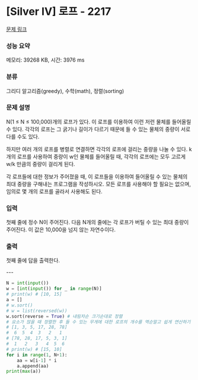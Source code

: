 # [Silver IV] 로프 - 2217 

[문제 링크](https://www.acmicpc.net/problem/2217) 

### 성능 요약

메모리: 39268 KB, 시간: 3976 ms

### 분류

그리디 알고리즘(greedy), 수학(math), 정렬(sorting)

### 문제 설명

<p>N(1 ≤ N ≤ 100,000)개의 로프가 있다. 이 로프를 이용하여 이런 저런 물체를 들어올릴 수 있다. 각각의 로프는 그 굵기나 길이가 다르기 때문에 들 수 있는 물체의 중량이 서로 다를 수도 있다.</p>

<p>하지만 여러 개의 로프를 병렬로 연결하면 각각의 로프에 걸리는 중량을 나눌 수 있다. k개의 로프를 사용하여 중량이 w인 물체를 들어올릴 때, 각각의 로프에는 모두 고르게 w/k 만큼의 중량이 걸리게 된다.</p>

<p>각 로프들에 대한 정보가 주어졌을 때, 이 로프들을 이용하여 들어올릴 수 있는 물체의 최대 중량을 구해내는 프로그램을 작성하시오. 모든 로프를 사용해야 할 필요는 없으며, 임의로 몇 개의 로프를 골라서 사용해도 된다.</p>

### 입력 

 <p>첫째 줄에 정수 N이 주어진다. 다음 N개의 줄에는 각 로프가 버틸 수 있는 최대 중량이 주어진다. 이 값은 10,000을 넘지 않는 자연수이다.</p>

### 출력 

 <p>첫째 줄에 답을 출력한다.</p>
---

```python
N = int(input()) 
w = [int(input()) for _ in range(N)]
# print(w) # [10, 15] 
a = []
# w.sort()
# w = list(reversed(w)) 
w.sort(reverse = True) # 내림차순 크기순대로 정렬
# 요소가 많을 때 정렬한 후 들 수 있는 무게에 대한 로프의 개수를 역순말고 쉽게 연산하기 위함
# [1, 3, 5, 17, 28, 78]
#  6  5  4  3   2   1
# [78, 28, 17, 5, 3, 1]
#  1   2   3   4  5  6
# print(w) # [15, 10] 
for i in range(1, N+1): 
    aa = w[i-1] * i 
    a.append(aa) 
print(max(a))
```
